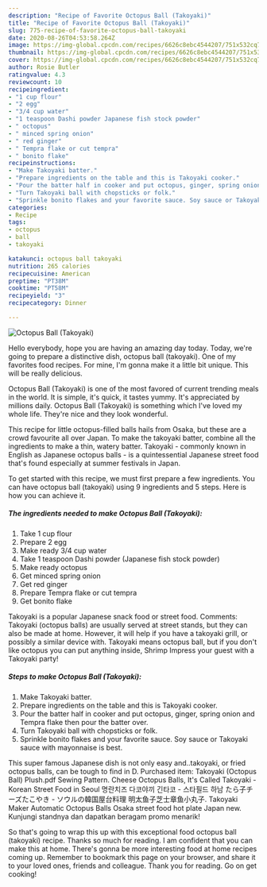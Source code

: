 ```yaml
---
description: "Recipe of Favorite Octopus Ball (Takoyaki)"
title: "Recipe of Favorite Octopus Ball (Takoyaki)"
slug: 775-recipe-of-favorite-octopus-ball-takoyaki
date: 2020-08-26T04:53:58.264Z
image: https://img-global.cpcdn.com/recipes/6626c8ebc4544207/751x532cq70/octopus-ball-takoyaki-recipe-main-photo.jpg
thumbnail: https://img-global.cpcdn.com/recipes/6626c8ebc4544207/751x532cq70/octopus-ball-takoyaki-recipe-main-photo.jpg
cover: https://img-global.cpcdn.com/recipes/6626c8ebc4544207/751x532cq70/octopus-ball-takoyaki-recipe-main-photo.jpg
author: Rosie Butler
ratingvalue: 4.3
reviewcount: 10
recipeingredient:
- "1 cup flour"
- "2 egg"
- "3/4 cup water"
- "1 teaspoon Dashi powder Japanese fish stock powder"
- " octopus"
- " minced spring onion"
- " red ginger"
- " Tempra flake or cut tempra"
- " bonito flake"
recipeinstructions:
- "Make Takoyaki batter."
- "Prepare ingredients on the table and this is Takoyaki cooker."
- "Pour the batter half in cooker and put octopus, ginger, spring onion and Tempra flake then pour the batter over."
- "Turn Takoyaki ball with chopsticks or folk."
- "Sprinkle bonito flakes and your favorite sauce. Soy sauce or Takoyaki sauce with mayonnaise is best."
categories:
- Recipe
tags:
- octopus
- ball
- takoyaki

katakunci: octopus ball takoyaki 
nutrition: 265 calories
recipecuisine: American
preptime: "PT38M"
cooktime: "PT58M"
recipeyield: "3"
recipecategory: Dinner

---
```



![Octopus Ball (Takoyaki)](https://img-global.cpcdn.com/recipes/6626c8ebc4544207/751x532cq70/octopus-ball-takoyaki-recipe-main-photo.jpg)

Hello everybody, hope you are having an amazing day today. Today, we're going to prepare a distinctive dish, octopus ball (takoyaki). One of my favorites food recipes. For mine, I'm gonna make it a little bit unique. This will be really delicious.

Octopus Ball (Takoyaki) is one of the most favored of current trending meals in the world. It is simple, it's quick, it tastes yummy. It's appreciated by millions daily. Octopus Ball (Takoyaki) is something which I've loved my whole life. They're nice and they look wonderful.

This recipe for little octopus-filled balls hails from Osaka, but these are a crowd favourite all over Japan. To make the takoyaki batter, combine all the ingredients to make a thin, watery batter. Takoyaki - commonly known in English as Japanese octopus balls - is a quintessential Japanese street food that&#39;s found especially at summer festivals in Japan.


To get started with this recipe, we must first prepare a few ingredients. You can have octopus ball (takoyaki) using 9 ingredients and 5 steps. Here is how you can achieve it.

<!--inarticleads1-->

##### The ingredients needed to make Octopus Ball (Takoyaki):

1. Take 1 cup flour
1. Prepare 2 egg
1. Make ready 3/4 cup water
1. Take 1 teaspoon Dashi powder (Japanese fish stock powder)
1. Make ready  octopus
1. Get  minced spring onion
1. Get  red ginger
1. Prepare  Tempra flake or cut tempra
1. Get  bonito flake


Takoyaki is a popular Japanese snack food or street food. Comments: Takoyaki (octopus balls) are usually served at street stands, but they can also be made at home. However, it will help if you have a takoyaki grill, or possibly a similar device with. Takoyaki means octopus ball, but if you don&#39;t like octopus you can put anything inside, Shrimp Impress your guest with a Takoyaki party! 

<!--inarticleads2-->

##### Steps to make Octopus Ball (Takoyaki):

1. Make Takoyaki batter.
1. Prepare ingredients on the table and this is Takoyaki cooker.
1. Pour the batter half in cooker and put octopus, ginger, spring onion and Tempra flake then pour the batter over.
1. Turn Takoyaki ball with chopsticks or folk.
1. Sprinkle bonito flakes and your favorite sauce. Soy sauce or Takoyaki sauce with mayonnaise is best.


This super famous Japanese dish is not only easy and..takoyaki, or fried octopus balls, can be tough to find in D. Purchased item: Takoyaki (Octopus Ball) Plush.pdf Sewing Pattern. Cheese Octopus Balls, It&#39;s Called Takoyaki - Korean Street Food in Seoul 명란치즈 다코야끼 긴타코 - 스타필드 하남 たら子チーズたこやき - ソウルの韓国屋台料理 明太鱼子芝士章鱼小丸子. Takoyaki Maker Automatic Octopus Balls Osaka street food hot plate Japan new. Kunjungi standnya dan dapatkan beragam promo menarik! 

So that's going to wrap this up with this exceptional food octopus ball (takoyaki) recipe. Thanks so much for reading. I am confident that you can make this at home. There's gonna be more interesting food at home recipes coming up. Remember to bookmark this page on your browser, and share it to your loved ones, friends and colleague. Thank you for reading. Go on get cooking!
